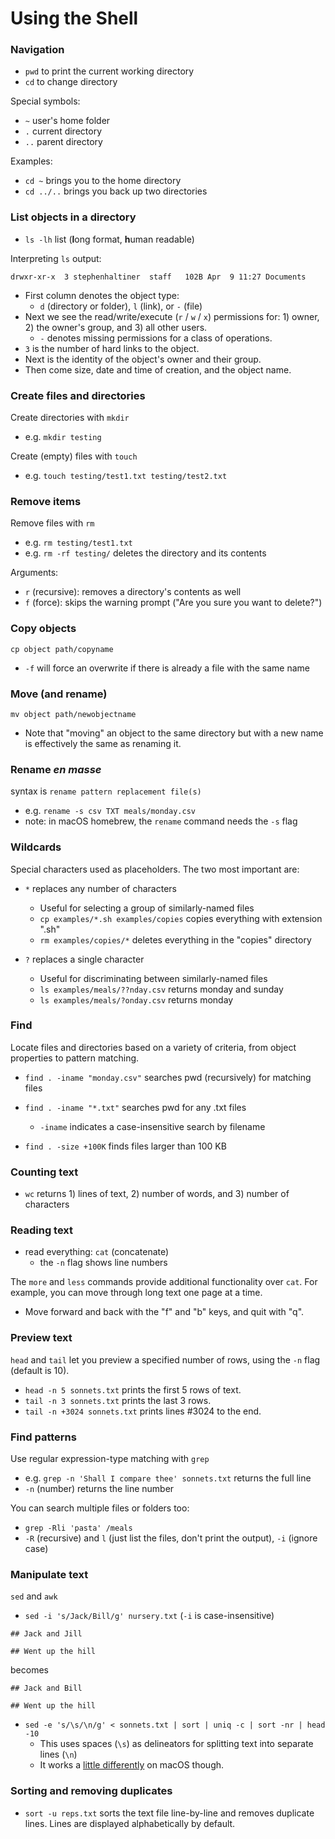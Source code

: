 # Using the Shell

### Navigation

* `pwd` to print the current working directory
* `cd` to change directory

Special symbols:

* `~` user's home folder
* `.` current directory
* `..` parent directory

Examples:

* `cd ~` brings you to the home directory
* `cd ../..` brings you back up two directories

### List objects in a directory

* `ls -lh` list (**l**ong format, **h**uman readable)

Interpreting `ls` output:

`drwxr-xr-x  3 stephenhaltiner  staff   102B Apr  9 11:27 Documents`

* First column denotes the object type:
    + `d` (directory or folder), `l` (link), or `-` (file)
* Next we see the read/write/execute (`r` / `w` / `x`) permissions for: 1) owner, 2) the owner's group, and 3) all other users.
    + `-` denotes missing permissions for a class of operations.
* `3` is the number of hard links to the object.
* Next is the identity of the object's owner and their group.
* Then come size, date and time of creation, and the object name.

### Create files and directories

Create directories with `mkdir`

* e.g. `mkdir testing`

Create (empty) files with `touch`

* e.g. `touch testing/test1.txt testing/test2.txt`

### Remove items

Remove files with `rm`

* e.g. `rm testing/test1.txt`
* e.g. `rm -rf testing/` deletes the directory and its contents

Arguments:

* `r` (recursive): removes a directory's contents as well
* `f` (force): skips the warning prompt ("Are you sure you want to delete?")

### Copy objects

`cp object path/copyname`

* `-f` will force an overwrite if there is already a file with the same name

### Move (and rename)

`mv object path/newobjectname`

* Note that "moving" an object to the same directory but with a new name is effectively the same as renaming it.

### Rename *en masse*

syntax is `rename pattern replacement file(s)`

* e.g. `rename -s csv TXT meals/monday.csv`
* note: in macOS homebrew, the `rename` command needs the `-s` flag

### Wildcards
Special characters used as placeholders. The two most important are:

* `*` replaces any number of characters
    + Useful for selecting a group of similarly-named files
    + `cp examples/*.sh examples/copies` copies everything with extension ".sh"
    + `rm examples/copies/*` deletes everything in the "copies" directory
    
* `?` replaces a single character
    + Useful for discriminating between similarly-named files
    + `ls examples/meals/??nday.csv` returns monday and sunday
    + `ls examples/meals/?onday.csv` returns monday

### Find

Locate files and directories based on a variety of criteria, from object properties to pattern matching.


* `find . -iname "monday.csv"` searches pwd (recursively) for matching files
* `find . -iname "*.txt"` searches pwd for any .txt files
    + `-iname` indicates a case-insensitive search by filename

* `find . -size +100K` finds files larger than 100 KB

### Counting text

* `wc` returns 1) lines of text, 2) number of words, and 3) number of characters

### Reading text

* read everything: `cat` (concatenate)
    + the `-n` flag shows line numbers
    
The `more` and `less` commands provide additional functionality over `cat`. For example, you can move through long text one page at a time.

* Move forward and back with the "f" and "b" keys, and quit with "q".

### Preview text

`head` and `tail` let you preview a specified number of rows, using the `-n` flag (default is 10).

* `head -n 5 sonnets.txt` prints the first 5 rows of text.
* `tail -n 3 sonnets.txt` prints the last 3 rows.
* `tail -n +3024 sonnets.txt` prints lines #3024 to the end.

### Find patterns
Use regular expression-type matching with `grep`

* e.g. `grep -n 'Shall I compare thee' sonnets.txt` returns the full line
* `-n` (number) returns the line number

You can search multiple files or folders too:

* `grep -Rli 'pasta' /meals`
* `-R` (recursive) and `l` (just list the files, don't print the output), `-i` (ignore case)

### Manipulate text
`sed` and `awk`

* `sed -i 's/Jack/Bill/g' nursery.txt` (`-i` is case-insensitive)

`## Jack and Jill`

`## Went up the hill`

becomes

`## Jack and Bill`

`## Went up the hill`

* `sed -e 's/\s/\n/g' < sonnets.txt | sort | uniq -c | sort -nr | head -10`
    + This uses spaces (`\s`) as delineators for splitting text into separate lines (`\n`)
    + It works a [little differently](https://unix.stackexchange.com/questions/13711/differences-between-sed-on-mac-osx-and-other-standard-sed) on macOS though.

### Sorting and removing duplicates

* `sort -u reps.txt` sorts the text file line-by-line and removes duplicate lines. Lines are displayed alphabetically by default.





